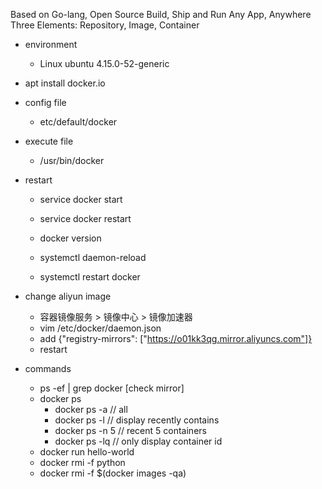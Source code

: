 Based on Go-lang, Open Source
Build, Ship and Run Any App, Anywhere
Three Elements: Repository, Image, Container 

- environment
    - Linux ubuntu 4.15.0-52-generic

- apt install docker.io

- config file
    - etc/default/docker

- execute file
    - /usr/bin/docker

- restart
    - service docker start
    - service docker restart
    - docker version

    - systemctl daemon-reload
    - systemctl restart docker

- change aliyun image
    - 容器镜像服务 > 镜像中心 > 镜像加速器
    - vim /etc/docker/daemon.json
    - add {"registry-mirrors": ["https://o01kk3qg.mirror.aliyuncs.com"]}
    - restart

- commands
    - ps -ef | grep docker [check mirror]
    - docker ps
      - docker ps -a          // all
      - docker ps -l          // display recently contains
      - docker ps -n 5        // recent 5 containers
      - docker ps -lq         // only display container id
    - docker run hello-world  
    - docker rmi -f python
    - docker rmi -f $(docker images -qa)

